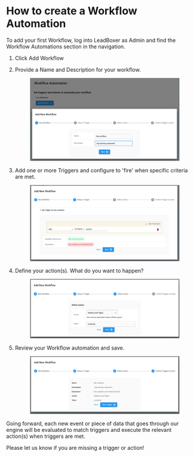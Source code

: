 # How to create a Workflow Automation

To add your first Workflow, log into LeadBoxer as Admin and find the Workflow Automations section in the navigation.

1. Click Add Workflow
2.  Provide a Name and Description for your workflow.

    <figure><img src="../.gitbook/assets/LeadBoxer_Workflow_automation_step_1.png" alt=""><figcaption></figcaption></figure>
3.  Add one or more Triggers and configure to 'fire' when specific criteria are met.

    <figure><img src="../.gitbook/assets/Workflow_Automation_step_2.png" alt=""><figcaption></figcaption></figure>
4.  Define your action(s). What do you want to happen?

    <figure><img src="../.gitbook/assets/LeadBoxer_App (1).png" alt=""><figcaption></figcaption></figure>
5.  Review your Workflow automation and save.

    <figure><img src="../.gitbook/assets/LeadBoxer_App (6).png" alt=""><figcaption></figcaption></figure>

Going forward, each new event or piece of data that goes through our engine will be evaluated to  match triggers and execute the relevant action(s) when triggers are met.

Please let us know if you are missing a trigger or action!



